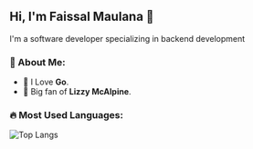 <!--
**faizisyellow/faizisyellow** is a ✨ _special_ ✨ repository because its `README.md` (this file) appears on your GitHub profile.

Here are some ideas to get you started:

- 🔭 I’m currently working on ...
- 🌱 I’m currently learning ...
- 👯 I’m looking to collaborate on ...
- 🤔 I’m looking for help with ...
- 💬 Ask me about ...
- 📫 How to reach me: ...
- 😄 Pronouns: ...
- ⚡ Fun fact: ...
-->

## Hi, I'm Faissal Maulana 👋
I'm a software developer specializing in backend development

### 🚀 About Me:
- 🌱 I Love **Go**.
- 🎵 Big fan of **Lizzy McAlpine**.



### 🔥 Most Used Languages:
![Top Langs](https://github-readme-stats.vercel.app/api/top-langs/?username=faizisyellow&layout=compact&bg_color=4B2E83&title_color=B7A57A&text_color=FFFFFF&icon_color=B7A57A)



